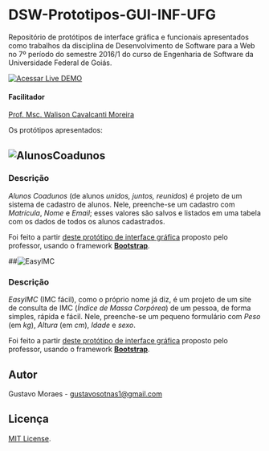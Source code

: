 DSW-Prototipos-GUI-INF-UFG
==========================

Repositório de protótipos de interface gráfica e funcionais apresentados como trabalhos da disciplina de Desenvolvimento de Software para a Web no 7º período do semestre 2016/1 do curso de Engenharia de Software da Universidade Federal de Goiás.

<!-- Usando botão gerado dinamicamente pelo dabuttonfactory.com -->
[![Acessar Live DEMO](http://dabuttonfactory.com/button.png?t=ACESSAR&f=Roboto-Bold&ts=14&tc=fff&hp=16&vp=8&c=2&bgt=unicolored&bgc=009688&shs=2&shc=eee&sho=s)](http://gustavosotnas.github.io/DSW-Prototipos-GUI-INF-UFG)

#### Facilitador

[Prof. Msc. Walison Cavalcanti Moreira](mailto:walison@inf.ufg.br)

Os protótipos apresentados:

## ![AlunosCoadunos](https://cdn.rawgit.com/gustavosotnas/DSW-Prototipo-GUI-INF-UFG/gh-pages/assets/icon/alunos-coadunos_logo.svg)

### Descrição
*Alunos Coadunos* (de alunos *unidos, juntos, reunidos*) é projeto de um sistema de cadastro de alunos. Nele, preenche-se um cadastro com *Matrícula*, *Nome* e *Email*; esses valores são salvos e listados em uma tabela com os dados de todos os alunos cadastrados.

Foi feito a partir [deste protótipo de interface gráfica](assets/proto/cadastro-de-aluno.pdf) proposto pelo professor, usando o framework [**Bootstrap**](http://getbootstrap.com).

##![EasyIMC](https://cdn.rawgit.com/gustavosotnas/DSW-Prototipo-GUI-INF-UFG/gh-pages/assets/icon/easyimc_logo.svg)

### Descrição

*EasyIMC* (IMC fácil), como o próprio nome já diz, é um projeto de um site de consulta de IMC (*Índice de Massa Corpórea*) de um pessoa, de forma simples, rápida e fácil. Nele, preenche-se um pequeno formulário com *Peso* (em *kg*), *Altura* (em *cm*), *Idade* e *sexo*.

Foi feito a partir [deste protótipo de interface gráfica](assets/proto/imc.pdf) proposto pelo professor, usando o framework [**Bootstrap**](http://getbootstrap.com).

Autor
-----
Gustavo Moraes - [gustavosotnas1@gmail.com](mailto:gustavosotnas1@gmail.com)

Licença
-------
[MIT License](LICENSE).

